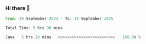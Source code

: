 ### Hi there 👋

<!--START_SECTION:waka-->

```rust
From: 19 September 2024 - To: 19 September 2025

Total Time: 5 hrs 38 mins

Java   5 hrs 38 mins   >>>>>>>>>>>>>>>>>>>>>>>>>   100.00 %
```

<!--END_SECTION:waka-->
